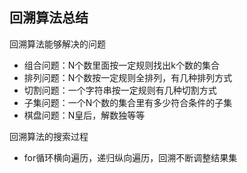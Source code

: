 ## 回溯算法总结
回溯算法能够解决的问题
- 组合问题：N个数里面按一定规则找出k个数的集合
- 排列问题：N个数按一定规则全排列，有几种排列方式
- 切割问题：一个字符串按一定规则有几种切割方式
- 子集问题：一个N个数的集合里有多少符合条件的子集
- 棋盘问题：N皇后，解数独等等

回溯算法的搜索过程
- for循环横向遍历，递归纵向遍历，回溯不断调整结果集

